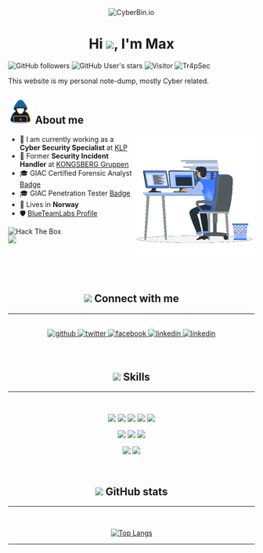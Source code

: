 <div align="center" width="50">
    <img alt="CyberBin.io" src="https://cdn-icons-png.flaticon.com/512/2092/2092654.png" width="100"/>
</div>
<h1 align="center">Hi <img src="https://media.giphy.com/media/hvRJCLFzcasrR4ia7z/giphy.gif" width="35">, I'm Max </h1>

![GitHub followers](https://img.shields.io/github/followers/Tr4pSec?style=social) ![GitHub User's stars](https://img.shields.io/github/stars/Tr4pSec?style=social) ![Visitor](https://visitor-badge.laobi.icu/badge?page_id=Tr4pSec.tr4psec.github.io) <img src="https://komarev.com/ghpvc/?username=Tr4pSec" alt="Tr4pSec" />

This website is my personal note-dump, mostly Cyber related. 


## <img src="https://raw.githubusercontent.com/Tr4pSec/tr4psec.github.io/master/.pictures/about_me.gif" width=50> About me


<img align="right" src="https://raw.githubusercontent.com/Tr4pSec/tr4psec.github.io/master/.pictures/Right_Side.gif" width=250>

- 🏢 I am currently working as a **Cyber Security Specialist** at [KLP](https://www.klp.no)
- 🏢 Former **Security Incident Handler** at [KONGSBERG Gruppen](https://www.kongsberg.com/)
- 🎓 GIAC Certified Forensic Analyst [Badge](https://www.credly.com/badges/cfb15015-62be-4fe5-a84a-757404c32c96/public_url) 
- 🎓 GIAC Penetration Tester [Badge](https://www.credly.com/badges/9c99b356-239a-4019-bbea-3e33cd9c87b2/public_url)
- 🏡 Lives in **Norway**
- 🛡️ [BlueTeamLabs Profile](https://blueteamlabs.online/public/user/tr4psec)

<img src="https://www.hackthebox.eu/badge/image/134841" alt="Hack The Box">

<br>
<img src="https://user-images.githubusercontent.com/73097560/115834477-dbab4500-a447-11eb-908a-139a6edaec5c.gif"><br><br>
<br>
<br>


<br>
<div align="center">

## <img src="https://media3.giphy.com/media/2jarCOmpRRKd5PpB7i/giphy.gif?cid=ecf05e474hlf6juyfl6k0y9lfihvcnvoi3bzq3dquipwtcer&rid=giphy.gif" width ="25"><b> Connect with me</b>
---
<br>


<a href="https://github.com/tr4psec" target="_blank">
<img src=https://img.shields.io/badge/github-%2324292e.svg?&style=for-the-badge&logo=github&logoColor=white alt=github style="margin-bottom: 5px;" />
</a>
<a href="https://twitter.com/tr4psec" target="_blank">
<img src=https://img.shields.io/badge/twitter-%2300acee.svg?&style=for-the-badge&logo=twitter&logoColor=white alt=twitter style="margin-bottom: 5px;" />
</a>
<a href="https://www.facebook.com/shotbymaximilian" target="_blank">
<img src=https://img.shields.io/badge/facebook-%232E87FB.svg?&style=for-the-badge&logo=facebook&logoColor=white alt=facebook style="margin-bottom: 5px;" />
</a>  
<a href="https://www.linkedin.com/in/maximilian-l%C3%A6rum-483033113" target="_blank">
<img src=https://img.shields.io/badge/linkedin-%231E77B5.svg?&style=for-the-badge&logo=linkedin&logoColor=white alt=linkedin style="margin-bottom: 5px;" />
</a>
<a href="https://www.instagram.com/illekreativ" target="_blank">
<img src=https://img.shields.io/badge/instagram-%232E87FB.svg?&style=for-the-badge&logo=instagram&logoColor=orange
 alt=linkedin style="margin-bottom: 5px;" />
</a>


<br>
<br>

<br>

## <img src="https://media2.giphy.com/media/QssGEmpkyEOhBCb7e1/giphy.gif?cid=ecf05e47a0n3gi1bfqntqmob8g9aid1oyj2wr3ds3mg700bl&rid=giphy.gif" width ="25"><b> Skills</b>
---
<br>

<img src="https://img.icons8.com/color/48/powershell.png"/> <img src="https://upload.wikimedia.org/wikipedia/commons/e/e8/Splunk-Logo.jpg?20170816142847" width="100"/> <img src="https://img.icons8.com/color/48/microsoft.png"/> <img src="https://img.icons8.com/color/48/linux.png"/>  <img src="https://img.icons8.com/color/48/windows-defender.png"/>

<img src="https://img.icons8.com/external-flaticons-lineal-color-flat-icons/48/external-forensics-police-flaticons-lineal-color-flat-icons-3.png"/> <img src="https://img.icons8.com/dusk/48/hacking.png"/> <img src="https://img.icons8.com/external-parzival-1997-outline-color-parzival-1997/48/external-firewall-cybersecurity-and-data-privacy-parzival-1997-outline-color-parzival-1997.png">

[<img src="https://images.credly.com/size/110x110/images/7148df07-dff6-44c7-a39e-1db1e295a138/Template_GCFA.png" width="80">](https://www.credly.com/badges/cfb15015-62be-4fe5-a84a-757404c32c96/public_url) [<img src="https://images.credly.com/size/110x110/images/3951004e-93d8-4d99-8ba7-441b7b709454/Template_GPEN.png" width="80">](https://www.credly.com/badges/9c99b356-239a-4019-bbea-3e33cd9c87b2/public_url)

<br>

## <img src="https://media0.giphy.com/media/TBf2czxR420jCORE0o/giphy.gif?cid=ecf05e470b86naywa55090ja49rf1a4o2j1gjvto0gil362f&rid=giphy.gif" width ="25"><b> GitHub stats</b>
---

<br>

[![Top Langs](https://github-readme-stats.vercel.app/api/top-langs/?username=Tr4pSec&theme=algolia)](https://github.com/Tr4pSec/github-readme-stats) 
<br>



---


